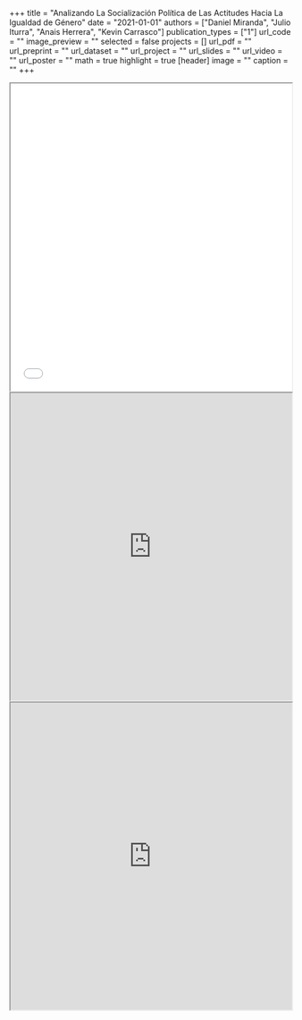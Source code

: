 +++
title = "Analizando La Socialización Política de Las Actitudes Hacia La Igualdad de Género"
date = "2021-01-01"
authors = ["Daniel Miranda", "Julio Iturra", "Anais Herrera", "Kevin Carrasco"]
publication_types = ["1"]
url_code = ""
image_preview = ""
selected = false
projects = []
url_pdf = ""
url_preprint = ""
url_dataset = ""
url_project = ""
url_slides = ""
url_video = ""
url_poster = ""
math = true
highlight = true
[header]
image = ""
caption = ""
+++
<iframe src= /slides/tolerancia/coes2021.html height='550' width=100% allowfullscreen='true'> 
</iframe>

<iframe src= "https://ciudadania-escolar.cl/slides/tolerancia/coes2021.html" height='550' width=100% allowfullscreen='true'> 
</iframe>

<iframe src= "https://www.dropbox.com/s/x8yrkibcxr097or/coes2021.html?dl=0" height='550' width=100% allowfullscreen='true'> 
</iframe>
